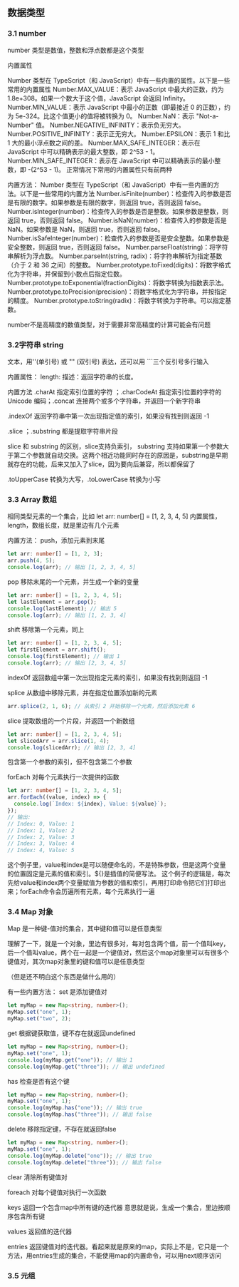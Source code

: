 ## 数据类型

### 3.1 number
number 类型是数值，整数和浮点数都是这个类型

内置属性

Number 类型在 TypeScript（和 JavaScript）中有一些内置的属性。以下是一些常用的内置属性
Number.MAX_VALUE：表示 JavaScript 中最大的正数，约为 1.8e+308。如果一个数大于这个值，JavaScript 会返回 Infinity。
Number.MIN_VALUE：表示 JavaScript 中最小的正数（即最接近 0 的正数），约为 5e-324。比这个值更小的值将被转换为 0。
Number.NaN：表示 "Not-a-Number" 值。
Number.NEGATIVE_INFINITY：表示负无穷大。
Number.POSITIVE_INFINITY：表示正无穷大。
Number.EPSILON：表示 1 和比 1 大的最小浮点数之间的差。
Number.MAX_SAFE_INTEGER：表示在 JavaScript 中可以精确表示的最大整数，即 2^53 - 1。
Number.MIN_SAFE_INTEGER：表示在 JavaScript 中可以精确表示的最小整数，即 -(2^53 - 1)。
正常情况下常用的内置属性只有前两种

内置方法：
Number 类型在 TypeScript（和 JavaScript）中有一些内置的方法。以下是一些常用的内置方法
Number.isFinite(number)：检查传入的参数是否是有限的数字。如果参数是有限的数字，则返回 true，否则返回 false。
Number.isInteger(number)：检查传入的参数是否是整数。如果参数是整数，则返回 true，否则返回 false。
Number.isNaN(number)：检查传入的参数是否是 NaN。如果参数是 NaN，则返回 true，否则返回 false。
Number.isSafeInteger(number)：检查传入的参数是否是安全整数。如果参数是安全整数，则返回 true，否则返回 false。
Number.parseFloat(string)：将字符串解析为浮点数。
Number.parseInt(string, radix)：将字符串解析为指定基数（介于 2 和 36 之间）的整数。
Number.prototype.toFixed(digits)：将数字格式化为字符串，并保留到小数点后指定位数。
Number.prototype.toExponential(fractionDigits)：将数字转换为指数表示法。
Number.prototype.toPrecision(precision)：将数字格式化为字符串，并按指定的精度。
Number.prototype.toString(radix)：将数字转换为字符串。可以指定基数。

number不是高精度的数值类型，对于需要非常高精度的计算可能会有问题

### 3.2字符串 string
文本，用''(单引号) 或 "" (双引号) 表达，还可以用 ```三个反引号多行输入

内置属性：
length:
描述：返回字符串的长度。

内置方法
.charAt 指定索引位置的字符  ；.charCodeAt 指定索引位置的字符的 Unicode 编码；.concat   连接两个或多个字符串，并返回一个新字符串

.indexOf  返回字符串中第一次出现指定值的索引，如果没有找到则返回 -1

.slice  ；.substring    都是提取字符串片段

slice 和 substring 的区别，slice支持负索引， substring 支持如果第一个参数大于第二个参数就自动交换。这两个相近功能同时存在的原因是，substring是早期就存在的功能，后来又加入了slice，因为要向后兼容，所以都保留了

.toUpperCase 转换为大写，.toLowerCase 转换为小写

### 3.3 Array 数组
相同类型元素的一个集合，比如 let arr: number[] = [1, 2, 3, 4, 5]
内置属性，length，数组长度，就是里边有几个元素

内置方法：
push，添加元素到末尾
```typescript
let arr: number[] = [1, 2, 3];
arr.push(4, 5);
console.log(arr); // 输出 [1, 2, 3, 4, 5]
```

pop 移除末尾的一个元素，并生成一个新的变量
```typescript
let arr: number[] = [1, 2, 3, 4, 5];
let lastElement = arr.pop();
console.log(lastElement); // 输出 5
console.log(arr); // 输出 [1, 2, 3, 4]
```

shift 移除第一个元素，同上
```typescript
let arr: number[] = [1, 2, 3, 4, 5];
let firstElement = arr.shift();
console.log(firstElement); // 输出 1
console.log(arr); // 输出 [2, 3, 4, 5]
```

indexOf   返回数组中第一次出现指定元素的索引，如果没有找到则返回 -1

splice 从数组中移除元素，并在指定位置添加新的元素
```typescript
arr.splice(2, 1, 6); // 从索引 2 开始移除一个元素，然后添加元素 6
```

slice  提取数组的一个片段，并返回一个新数组
```typescript
let arr: number[] = [1, 2, 3, 4, 5];
let slicedArr = arr.slice(1, 4);
console.log(slicedArr); // 输出 [2, 3, 4]
```
包含第一个参数的索引，但不包含第二个参数

forEach   对每个元素执行一次提供的函数
```typescript
let arr: number[] = [1, 2, 3, 4, 5];
arr.forEach((value, index) => {
  console.log(`Index: ${index}, Value: ${value}`);
});
// 输出:
// Index: 0, Value: 1
// Index: 1, Value: 2
// Index: 2, Value: 3
// Index: 3, Value: 4
// Index: 4, Value: 5
```
这个例子里，value和index是可以随便命名的，不是特殊参数，但是这两个变量的位置固定是元素的值和索引。${}是插值的简便写法。
这个例子的逻辑是，每次先给value和index两个变量赋值为参数的值和索引，再用打印命令把它们打印出来；forEach命令会历遍所有元素，每个元素执行一遍


### 3.4 Map 对象
Map 是一种键-值对的集合，其中键和值可以是任意类型

理解了一下，就是一个对象，里边有很多对，每对包含两个值，前一个值叫key，后一个值叫value，两个在一起是一个键值对，然后这个map对象里可以有很多个键值对，其次map对象里的键和值可以是任意类型

（但是还不明白这个东西是做什么用的）

有一些内置方法：
set 是添加键值对
```typescript
let myMap = new Map<string, number>();
myMap.set("one", 1);
myMap.set("two", 2);
```

get  根据键获取值，键不存在就返回undefined
```typescript
let myMap = new Map<string, number>();
myMap.set("one", 1);
console.log(myMap.get("one")); // 输出 1
console.log(myMap.get("three")); // 输出 undefined
```

has 检查是否有这个键
```typescript
let myMap = new Map<string, number>();
myMap.set("one", 1);
console.log(myMap.has("one")); // 输出 true
console.log(myMap.has("three")); // 输出 false
```

delete 移除指定键，不存在就返回false
```typescript
let myMap = new Map<string, number>();
myMap.set("one", 1);
console.log(myMap.delete("one")); // 输出 true
console.log(myMap.delete("three")); // 输出 false
```

clear 清除所有键值对

foreach    对每个键值对执行一次函数

keys 返回一个包含map中所有键的迭代器
意思就是说，生成一个集合，里边按顺序包含所有键

values 返回值的迭代器

entries 返回键值对的迭代器。看起来就是原来的map，实际上不是，它只是一个方法，用entries生成的集合，不能使用map的内置命令，可以用next顺序访问



### 3.5 元组


